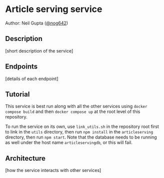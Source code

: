 # Article serving service

Author: Neil Gupta ([@nog642](https://github.com/nog642))

## Description

[short description of the service]

## Endpoints

[details of each endpoint]

## Tutorial

This service is best run along with all the other services using `docker compose build` and then `docker compose up` at the root level of this repository.

To run the service on its own, use `link_utils.sh` in the repository root first to link in the `utils` directory, then run `npm install` in the `articleserving` directory, then run `npm start`. Note that the database needs to be running as well under the host name `articleservingdb`, or this will fail.

## Architecture

[how the service interacts with other services]

